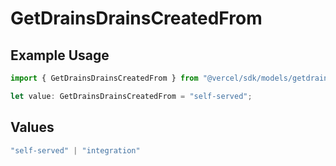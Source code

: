 # GetDrainsDrainsCreatedFrom

## Example Usage

```typescript
import { GetDrainsDrainsCreatedFrom } from "@vercel/sdk/models/getdrainsop.js";

let value: GetDrainsDrainsCreatedFrom = "self-served";
```

## Values

```typescript
"self-served" | "integration"
```